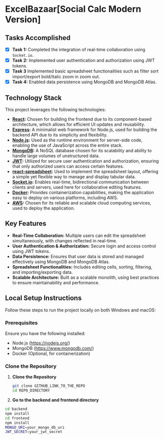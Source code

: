 # ExcelBazaar[Social Calc Modern Version]

## Tasks Accomplished

- [x] **Task 1:** Completed the integration of real-time collaboration using `Socket.io`.
- [x] **Task 2:** Implemented user authentication and authorization using JWT tokens.
- [x] **Task 3** Implemented basic spreadsheet functionalities such as filter sort import/export bold/italic zoom in zoom out.
- [x] **Task 4:** Enabled data persistence using MongoDB and MongoDB Atlas.

## Technology Stack

This project leverages the following technologies:

- **[React](https://reactjs.org/):** Chosen for building the frontend due to its component-based architecture, which allows for efficient UI updates and reusability.
- **[Express](https://expressjs.com/):** A minimalist web framework for Node.js, used for building the backend API due to its simplicity and flexibility.
- **[Node.js](https://nodejs.org/):** Used as the runtime environment for server-side code, enabling the use of JavaScript across the entire stack.
- **[MongoDB](https://www.mongodb.com/):** A NoSQL database chosen for its scalability and ability to handle large volumes of unstructured data.
- **[JWT](https://jwt.io/):** Utilized for secure user authentication and authorization, ensuring that only authorized users can access certain features.
- **[react-spreadsheet](https://github.com/iddan/react-spreadsheet):** Used to implement the spreadsheet layout, offering a simple yet flexible way to manage and display tabular data.
- **[Socket.io](https://socket.io/):** Enables real-time, bidirectional communication between clients and servers, used here for collaborative editing features.
- **[Docker](https://www.docker.com/):** Provides containerization capabilities, making the application easy to deploy on various platforms, including AWS.
- **[AWS](https://aws.amazon.com/):** Chosen for its reliable and scalable cloud computing services, used to deploy the application.

## Key Features

- **Real-Time Collaboration:** Multiple users can edit the spreadsheet simultaneously, with changes reflected in real-time.
- **User Authentication & Authorization:** Secure login and access control using JWT tokens.
- **Data Persistence:** Ensures that user data is stored and managed effectively using MongoDB and MongoDB Atlas.
- **Spreadsheet Functionalities:** Includes editing cells, sorting, filtering, and importing/exporting data.
- **Scalable Architecture:** Built as a scalable monolith, using best practices to ensure maintainability and performance.

## Local Setup Instructions

Follow these steps to run the project locally on both Windows and macOS:

### Prerequisites

Ensure you have the following installed:

- Node.js (https://nodejs.org/)
- MongoDB (https://www.mongodb.com/)
- Docker (Optional, for containerization)

### Clone the Repository

1. **Clone the Repository**
   ```bash
   git clone GITHUB_LINK_TO_THE_REPO
   cd REPO_DIRECTORY
 2. **Go to the backend  and frontend directory**
   ```bash
   cd backend
   npm install
   cd frontend
   npm install
MONGO_URI=your_mongo_db_uri
JWT_SECRET=your_jwt_secret

